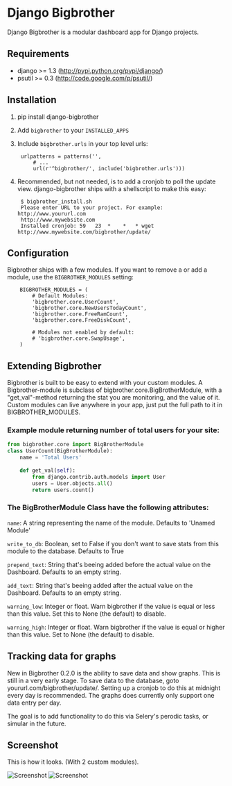 # Django Bigbrother

Django Bigbrother is a modular dashboard app for Django projects.

## Requirements

* django >= 1.3 (http://pypi.python.org/pypi/django/)
* psutil >= 0.3 (http://code.google.com/p/psutil/)

## Installation

1. pip install django-bigbrother

2. Add `bigbrother` to your `INSTALLED_APPS`

3. Include `bigbrother.urls` in your top level urls:

		urlpatterns = patterns('', 
			# ...
			url(r'^bigbrother/', include('bigbrother.urls')))

4. Recommended, but not needed, is to add a cronjob to poll the update view. django-bigbrother ships with a shellscript to make this easy:

		$ bigbrother_install.sh
		Please enter URL to your project. For example: http://www.yoururl.com
		http://www.mywebsite.com
		Installed cronjob: 59   23  *    *   * wget http://www.mywebsite.com/bigbrother/update/
		
	
## Configuration

Bigbrother ships with a few modules. If you want to remove a or add a module, use the  `BIGBROTHER_MODULES` setting:

		BIGBROTHER_MODULES = (
			# Default Modules:
	    	'bigbrother.core.UserCount',
	    	'bigbrother.core.NewUsersTodayCount',
	    	'bigbrother.core.FreeRamCount',
	    	'bigbrother.core.FreeDiskCount',

	    	# Modules not enabled by default:
	    	# 'bigbrother.core.SwapUsage',
		)
			
## Extending Bigbrother

Bigbrother is built to be easy to extend with your custom modules. A Bigbrother-module is subclass of bigbrother.core.BigBrotherModule, with a "get_val"-method returning the stat you are monitoring, and the value of it. Custom modules can live anywhere in your app, just put the full path to it in BIGBROTHER_MODULES. 

### Example module returning number of total users for your site:
		
```python
from bigbrother.core import BigBrotherModule
class UserCount(BigBrotherModule):
    name = 'Total Users'
    
    def get_val(self):
        from django.contrib.auth.models import User
        users = User.objects.all()
        return users.count()
```
		
### The BigBrotherModule Class have the following attributes:

`name`: A string representing the name of the module. Defaults to 'Unamed Module'

`write_to_db`: Boolean, set to False if you don't want to save stats from this module to the database. Defaults to True

`prepend_text`: String that's beeing added before the actual value on the Dashboard. Defaults to an empty string.

`add_text`: String that's beeing added after the actual value on the Dashboard. Defaults to an empty string.

`warning_low`: Integer or float. Warn bigbrother if the value is equal or less than this value. Set this to None (the default) to disable.

`warning_high`: Integer or float. Warn bigbrother if the value is equal or higher than this value. Set to None (the default) to disable.

## Tracking data for graphs

New in Bigbrother 0.2.0 is the ability to save data and show graphs. This is still in a very early stage. To save data to the database, goto yoururl.com/bigbrother/update/. Setting up a cronjob to do this at midnight every day is recommended. The graphs does currently only support one data entry per day.

The goal is to add functionality to do this via Selery's perodic tasks, or simular in the future.

## Screenshot

This is how it looks. (With 2 custom modules).

![Screenshot](http://c544632.r32.cf2.rackcdn.com/bigbrother.png)
![Screenshot](http://c544632.r32.cf2.rackcdn.com/bigbrother-graph.png)